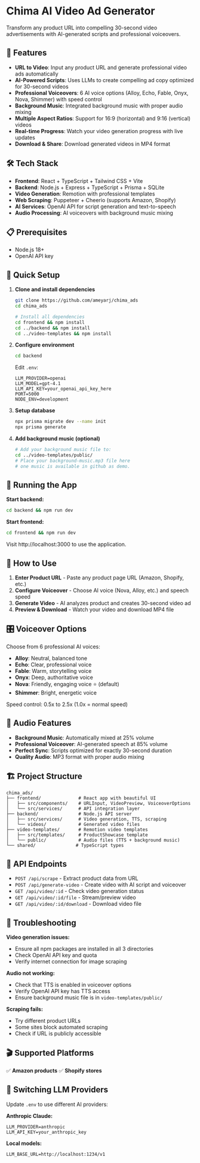 # Chima AI Video Ad Generator

Transform any product URL into compelling 30-second video advertisements with AI-generated scripts and professional voiceovers.

## 🚀 Features

- **URL to Video**: Input any product URL and generate professional video ads automatically
- **AI-Powered Scripts**: Uses LLMs to create compelling ad copy optimized for 30-second videos  
- **Professional Voiceovers**: 6 AI voice options (Alloy, Echo, Fable, Onyx, Nova, Shimmer) with speed control
- **Background Music**: Integrated background music with proper audio mixing
- **Multiple Aspect Ratios**: Support for 16:9 (horizontal) and 9:16 (vertical) videos
- **Real-time Progress**: Watch your video generation progress with live updates
- **Download & Share**: Download generated videos in MP4 format

## 🛠 Tech Stack

- **Frontend**: React + TypeScript + Tailwind CSS + Vite
- **Backend**: Node.js + Express + TypeScript + Prisma + SQLite
- **Video Generation**: Remotion with professional templates
- **Web Scraping**: Puppeteer + Cheerio (supports Amazon, Shopify)
- **AI Services**: OpenAI API for script generation and text-to-speech
- **Audio Processing**: AI voiceovers with background music mixing

## 📋 Prerequisites

- Node.js 18+
- OpenAI API key

## 🔧 Quick Setup

1. **Clone and install dependencies**
   ```bash
   git clone https://github.com/ameyarj/chima_ads
   cd chima_ads
   
   # Install all dependencies
   cd frontend && npm install
   cd ../backend && npm install  
   cd ../video-templates && npm install
   ```

2. **Configure environment**
   ```bash
   cd backend
   ```
   
   Edit `.env`:
   ```env
   LLM_PROVIDER=openai
   LLM_MODEL=gpt-4.1
   LLM_API_KEY=your_openai_api_key_here
   PORT=5000
   NODE_ENV=development
   ```

3. **Setup database**
   ```bash
   npx prisma migrate dev --name init
   npx prisma generate
   ```

4. **Add background music (optional)**
   ```bash
   # Add your background music file to:
   cd ../video-templates/public/
   # Place your background-music.mp3 file here
   # one music is available in github as demo.
   ```

## 🚀 Running the App

**Start backend:**
```bash
cd backend && npm run dev
```

**Start frontend:**
```bash
cd frontend && npm run dev
```

Visit http://localhost:3000 to use the application.

## 📖 How to Use

1. **Enter Product URL** - Paste any product page URL (Amazon, Shopify, etc.)
2. **Configure Voiceover** - Choose AI voice (Nova, Alloy, etc.) and speech speed
3. **Generate Video** - AI analyzes product and creates 30-second video ad
4. **Preview & Download** - Watch your video and download MP4 file

## 🎛 Voiceover Options

Choose from 6 professional AI voices:
- **Alloy**: Neutral, balanced tone
- **Echo**: Clear, professional voice  
- **Fable**: Warm, storytelling voice
- **Onyx**: Deep, authoritative voice
- **Nova**: Friendly, engaging voice ⭐ (default)
- **Shimmer**: Bright, energetic voice

Speed control: 0.5x to 2.5x (1.0x = normal speed)

## 🎵 Audio Features

- **Background Music**: Automatically mixed at 25% volume
- **Professional Voiceover**: AI-generated speech at 85% volume  
- **Perfect Sync**: Scripts optimized for exactly 30-second duration
- **Quality Audio**: MP3 format with proper audio mixing

## 🏗 Project Structure

```
chima_ads/
├── frontend/              # React app with beautiful UI
│   ├── src/components/    # URLInput, VideoPreview, VoiceoverOptions
│   └── src/services/      # API integration layer
├── backend/               # Node.js API server  
│   ├── src/services/      # Video generation, TTS, scraping
│   └── videos/            # Generated video files
├── video-templates/       # Remotion video templates
│   ├── src/templates/     # ProductShowcase template
│   └── public/            # Audio files (TTS + background music)
└── shared/               # TypeScript types
```

## 🔧 API Endpoints

- `POST /api/scrape` - Extract product data from URL
- `POST /api/generate-video` - Create video with AI script and voiceover
- `GET /api/video/:id` - Check video generation status
- `GET /api/video/:id/file` - Stream/preview video
- `GET /api/video/:id/download` - Download video file

## 🐛 Troubleshooting

**Video generation issues:**
- Ensure all npm packages are installed in all 3 directories
- Check OpenAI API key and quota
- Verify internet connection for image scraping

**Audio not working:**
- Check that TTS is enabled in voiceover options
- Verify OpenAI API key has TTS access
- Ensure background music file is in `video-templates/public/`

**Scraping fails:**
- Try different product URLs
- Some sites block automated scraping
- Check if URL is publicly accessible

## 🎬 Supported Platforms

✅ **Amazon products** 
✅ **Shopify stores**  
 

## 🔄 Switching LLM Providers

Update `.env` to use different AI providers:

**Anthropic Claude:**
```env
LLM_PROVIDER=anthropic
LLM_API_KEY=your_anthropic_key
```

**Local models:**
```env
LLM_BASE_URL=http://localhost:1234/v1
